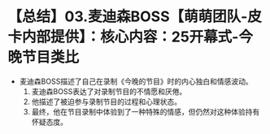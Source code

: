 # 【总结】03.麦迪森BOSS【萌萌团队-皮卡内部提供】：核心内容：25开幕式-今晚节目类比

-   麦迪森BOSS描述了自己在录制《今晚的节目》时的内心独白和情感波动。
    1.  麦迪森BOSS表达了对录制节目的不情愿和厌倦。
    2.  他描述了被迫参与录制节目的过程和心理状态。
    3.  最终，他在节目录制中体验到了一种特殊的情感，但仍然对这种体验持有怀疑态度。